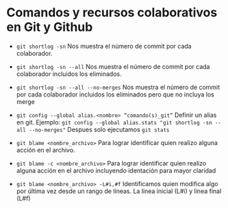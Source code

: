 # Comandos y recursos colaborativos en Git y Github

* `git shortlog -sn` Nos muestra el número de commit por cada colaborador.
* `git shortlog -sn --all` Nos muestra el número de commit por cada colaborador incluidos los eliminados.
* `git shortlog -sn --all --no-merges` Nos muestra el número de commit por cada colaborador incluidos los eliminados pero que no incluya los merge

* `git config --global alias.<nombre> “comando(s)_git”` Definir un alias en git. Ejemplo:
`git config --global alias.stats "git shortlog -sn --all --no-merges"`
Despues solo ejecutamos
`git stats`
* `git blame <nombre_archivo>` Para lograr identificar quien realizo alguna acción en el archivo.
* `git blame -c <nombre_archivo>` Para lograr identificar quien realizo alguna acción en el archivo incluyendo identación para mayor claridad
* `git blame <nombre_archivo> -L#i,#f` Identificamos quien modifica algo por última vez desde un rango de líneas. La línea inicial (L#i) y línea final (L#f)